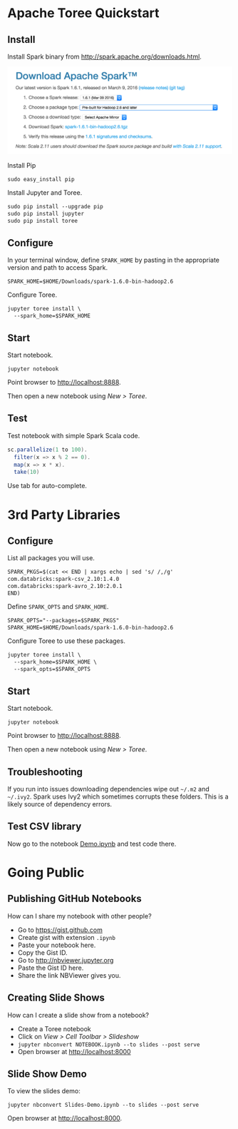 # Apache Toree Quickstart

## Install

Install Spark binary from <http://spark.apache.org/downloads.html>.

![image](assets/apachesparkpackagetype.png)

Install Pip

	sudo easy_install pip

Install Jupyter and Toree.

    sudo pip install --upgrade pip
    sudo pip install jupyter
    sudo pip install toree

## Configure

In your terminal window, define `SPARK_HOME` by pasting in the appropriate version and path to access Spark. 

    SPARK_HOME=$HOME/Downloads/spark-1.6.0-bin-hadoop2.6

Configure Toree. 

    jupyter toree install \
      --spark_home=$SPARK_HOME

## Start

Start notebook.

    jupyter notebook

Point browser to <http://localhost:8888>.

Then open a new notebook using *New > Toree*.

## Test

Test notebook with simple Spark Scala code.

```scala
sc.parallelize(1 to 100).
  filter(x => x % 2 == 0).
  map(x => x * x).
  take(10)
```

Use tab for auto-complete.

# 3rd Party Libraries

## Configure

List all packages you will use.

    SPARK_PKGS=$(cat << END | xargs echo | sed 's/ /,/g'
    com.databricks:spark-csv_2.10:1.4.0
    com.databricks:spark-avro_2.10:2.0.1
    END)

Define `SPARK_OPTS` and `SPARK_HOME`.

    SPARK_OPTS="--packages=$SPARK_PKGS"
    SPARK_HOME=$HOME/Downloads/spark-1.6.0-bin-hadoop2.6

Configure Toree to use these packages.

    jupyter toree install \
      --spark_home=$SPARK_HOME \
      --spark_opts=$SPARK_OPTS

## Start

Start notebook.

    jupyter notebook

Point browser to <http://localhost:8888>.

Then open a new notebook using *New > Toree*.

## Troubleshooting

If you run into issues downloading dependencies wipe out `~/.m2` and
`~/.ivy2`. Spark uses Ivy2 which sometimes corrupts these folders.
This is a likely source of dependency errors.

## Test CSV library

Now go to the notebook [Demo.ipynb](Demo.ipynb) and test code there.

# Going Public

## Publishing GitHub Notebooks

How can I share my notebook with other people?

- Go to <https://gist.github.com>
- Create gist with extension `.ipynb`
- Paste your notebook here.
- Copy the Gist ID.
- Go to <http://nbviewer.jupyter.org>
- Paste the Gist ID here.
- Share the link NBViewer gives you.

## Creating Slide Shows

How can I create a slide show from a notebook?

- Create a Toree notebook
- Click on *View > Cell Toolbar > Slideshow*
- `jupyter nbconvert NOTEBOOK.ipynb --to slides --post serve`
- Open browser at <http://localhost:8000>

## Slide Show Demo

To view the slides demo:

    jupyter nbconvert Slides-Demo.ipynb --to slides --post serve

Open browser at <http://localhost:8000>.
